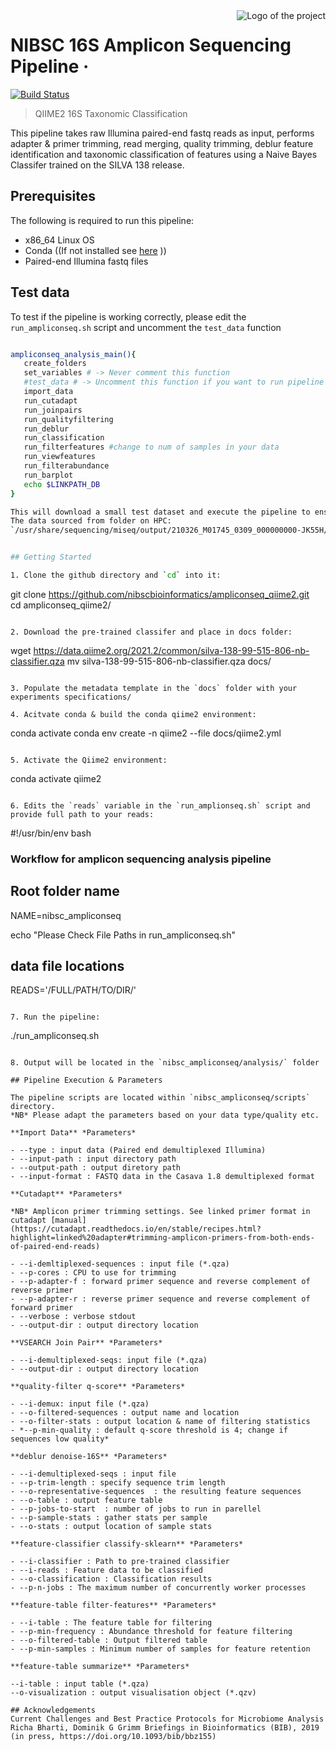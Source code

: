 <img src="https://static.wixstatic.com/media/e40e76_52d2db31e5264d31aaea0319cb583acf~mv2.png/v1/fill/w_380,h_358,al_c,q_85,usm_0.66_1.00_0.01/NIBSC%20square.webp" alt="Logo of the project" align="right">

# NIBSC 16S Amplicon Sequencing Pipeline  &middot; 
[![Build Status](https://img.shields.io/travis/npm/npm/latest.svg?style=flat-square)](https://travis-ci.org/npm/npm) 
> QIIME2 16S Taxonomic Classification  

This pipeline takes raw Illumina paired-end fastq reads as input, performs adapter & primer trimming, read merging, quality trimming, deblur feature identification and taxonomic classification of features using a Naive Bayes Classifer trained on the SILVA 138 release.

## Prerequisites

The following is required to run this pipeline:
- x86_64 Linux OS
- Conda ((If not installed see [here](https://conda.io/projects/conda/en/latest/user-guide/install/index.html) ))
- Paired-end Illumina fastq files


## Test data

To test if the pipeline is working correctly, please edit the `run_ampliconseq.sh` script and uncomment the `test_data` function 

```bash

ampliconseq_analysis_main(){
   create_folders 
   set_variables # -> Never comment this function
   #test_data # -> Uncomment this function if you want to run pipeline on test data
   import_data 
   run_cutadapt 
   run_joinpairs  
   run_qualityfiltering 
   run_deblur 
   run_classification 
   run_filterfeatures #change to num of samples in your data
   run_viewfeatures 
   run_filterabundance
   run_barplot 
   echo $LINKPATH_DB
}

This will download a small test dataset and execute the pipeline to ensure everything is working correctly.
The data sourced from folder on HPC:
`/usr/share/sequencing/miseq/output/210326_M01745_0309_000000000-JK55H/Data/Intensities/BaseCalls`


## Getting Started

1. Clone the github directory and `cd` into it:
```
git clone https://github.com/nibscbioinformatics/ampliconseq_qiime2.git \
cd ampliconseq_qiime2/
``` 

2. Download the pre-trained classifer and place in docs folder:

```
wget https://data.qiime2.org/2021.2/common/silva-138-99-515-806-nb-classifier.qza
mv silva-138-99-515-806-nb-classifier.qza docs/
```

3. Populate the metadata template in the `docs` folder with your  experiments specifications/

4. Acitvate conda & build the conda qiime2 environment:
```
conda activate
conda env create -n qiime2 --file docs/qiime2.yml
```

5. Activate the Qiime2 environment:
```
conda activate qiime2
```

6. Edits the `reads` variable in the `run_amplionseq.sh` script and provide full path to your reads:

```
#!/usr/bin/env bash
### Workflow for amplicon sequencing analysis pipeline

## Root folder name
NAME=nibsc_ampliconseq

echo "Please Check File Paths in run_ampliconseq.sh"

## data file locations
READS='/FULL/PATH/TO/DIR/'
```

7. Run the pipeline:
```
./run_ampliconseq.sh
```

8. Output will be located in the `nibsc_ampliconseq/analysis/` folder

## Pipeline Execution & Parameters

The pipeline scripts are located within `nibsc_ampliconseq/scripts` directory.
*NB* Please adapt the parameters based on your data type/quality etc.

**Import Data** *Parameters*

- --type : input data (Paired end demultiplexed Illumina)
- --input-path : input directory path
- --output-path : output diretory path
- --input-format : FASTQ data in the Casava 1.8 demultiplexed format

**Cutadapt** *Parameters*

*NB* Amplicon primer trimming settings. See linked primer format in cutadapt [manual](https://cutadapt.readthedocs.io/en/stable/recipes.html?highlight=linked%20adapter#trimming-amplicon-primers-from-both-ends-of-paired-end-reads)
  
- --i-demltiplexed-sequences : input file (*.qza)
- --p-cores : CPU to use for trimming
- --p-adapter-f : forward primer sequence and reverse complement of reverse primer
- --p-adapter-r : reverse primer sequence and reverse complement of forward primer
- --verbose : verbose stdout 
- --output-dir : output directory location

**VSEARCH Join Pair** *Parameters*

- --i-demultiplexed-seqs: input file (*.qza)
- --output-dir : output directory location

**quality-filter q-score** *Parameters*

- --i-demux: input file (*.qza)
- --o-filtered-sequences : output name and location 
- --o-filter-stats : output location & name of filtering statistics
- *--p-min-quality : default q-score threshold is 4; change if sequences low quality*

**deblur denoise-16S** *Parameters*

- --i-demultiplexed-seqs : input file
- --p-trim-length : specify sequence trim length 
- --o-representative-sequences  : the resulting feature sequences
- --o-table : output feature table
- --p-jobs-to-start  : number of jobs to run in parellel
- --p-sample-stats : gather stats per sample
- --o-stats : output location of sample stats

**feature-classifier classify-sklearn** *Parameters*

- --i-classifier : Path to pre-trained classifier
- --i-reads : Feature data to be classified
- --o-classification : Classification results
- --p-n-jobs : The maximum number of concurrently worker processes

**feature-table filter-features** *Parameters*

- --i-table : The feature table for filtering
- --p-min-frequency : Abundance threshold for feature filtering 
- --o-filtered-table : Output filtered table
- --p-min-samples : Minimum number of samples for feature retention

**feature-table summarize** *Parameters*

--i-table : input table (*.qza)
--o-visualization : output visualisation object (*.qzv) 

## Acknowledgements
Current Challenges and Best Practice Protocols for Microbiome Analysis Richa Bharti, Dominik G Grimm Briefings in Bioinformatics (BIB), 2019 (in press, https://doi.org/10.1093/bib/bbz155)
